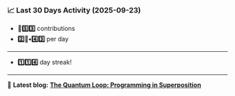<!--START_STATS-->
### 📈 Last 30 Days Activity (2025-09-23)  
- **🎱5️⃣3️⃣** contributions  
- **2️⃣🎱•4️⃣3️⃣** per day
---
- **1️⃣1️⃣4️⃣** day streak!
---
📝 **Latest blog:** [**The Quantum Loop: Programming in Superposition**](https://andriak.com/blog/quantum-loop)
<!--END_STATS-->
